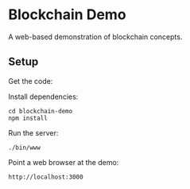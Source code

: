 # Blockchain Demo
A web-based demonstration of blockchain concepts.



## Setup
Get the code:


Install dependencies:

```
cd blockchain-demo
npm install
```
Run the server:

```
./bin/www
```

Point a web browser at the demo:

```
http://localhost:3000
```



